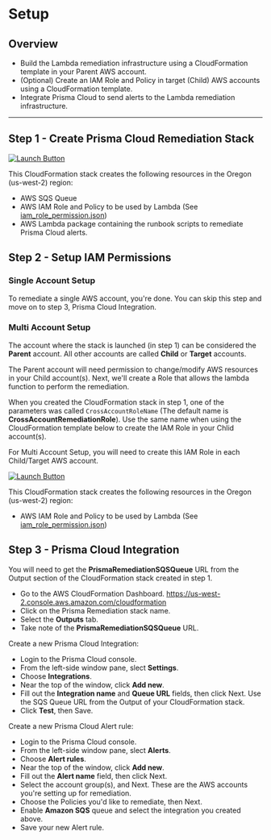 # Setup

## Overview
- Build the Lambda remediation infrastructure using a CloudFormation template in your Parent AWS account.
- (Optional) Create an IAM Role and Policy in target (Child) AWS accounts using a CloudFormation template.
- Integrate Prisma Cloud to send alerts to the Lambda remediation infrastructure.

---

## Step 1 - Create Prisma Cloud Remediation Stack
[![Launch Button](https://s3.amazonaws.com/cloudformation-examples/cloudformation-launch-stack.png)](https://console.aws.amazon.com/cloudformation/home?region=us-west-2#/stacks/new?stackName=PrismaRemediation&templateURL=https://prisma-remediation-us-west-2.s3-us-west-2.amazonaws.com/templates/cloudformation_prisma_template.json)

This CloudFormation stack creates the following resources in the Oregon (us-west-2) region:
- AWS SQS Queue
- AWS IAM Role and Policy to be used by Lambda (See [iam_role_permission.json](../templates/iam_role_permission.json))
- AWS Lambda package containing the runbook scripts to remediate Prisma Cloud alerts.


## Step 2 - Setup IAM Permissions

### Single Account Setup
To remediate a single AWS account, you're done.  You can skip this step and move on to step 3, Prisma Cloud Integration.

### Multi Account Setup
The account where the stack is launched (in step 1) can be considered the **Parent** account.  All other accounts are called **Child** or **Target** accounts.

The Parent account will need permission to change/modify AWS resources in your Child account(s).  Next, we'll create a Role that allows the lambda function to perform the remediation.

When you created the CloudFormation stack in step 1, one of the parameters was called `CrossAccountRoleName` (The default name is **CrossAccountRemediationRole**).  Use the same name when using the CloudFormation template below to create the IAM Role in your Chlid account(s).

For Multi Account Setup, you will need to create this IAM Role in each Child/Target AWS account.

[![Launch Button](https://s3.amazonaws.com/cloudformation-examples/cloudformation-launch-stack.png)](https://console.aws.amazon.com/cloudformation/home?region=us-west-2#/stacks/new?stackName=PrismaChlidRemediationRole&templateURL=https://prisma-remediation-us-west-2.s3-us-west-2.amazonaws.com/templates/cloudformation_role_template.json)

This CloudFormation stack creates the following resources in the Oregon (us-west-2) region:
- AWS IAM Role and Policy to be used by Lambda (See [iam_role_permission.json](../templates/iam_role_permission.json))


## Step 3 - Prisma Cloud Integration
You will need to get the **PrismaRemediationSQSQueue** URL from the Output section of the CloudFormation stack created in step 1.
- Go to the AWS CloudFormation Dashboard. https://us-west-2.console.aws.amazon.com/cloudformation
- Click on the Prisma Remediation stack name.
- Select the **Outputs** tab. 
- Take note of the **PrismaRemediationSQSQueue** URL.

Create a new Prisma Cloud Integration:

- Login to the Prisma Cloud console.
- From the left-side window pane, slect **Settings**.
- Choose **Integrations**.
- Near the top of the window, click **Add new**.
- Fill out the **Integration name** and **Queue URL** fields, then click Next.  Use the SQS Queue URL from the Output of your CloudFormation stack.
- Click **Test**, then Save.

Create a new Prisma Cloud Alert rule:

- Login to the Prisma Cloud console.
- From the left-side window pane, slect **Alerts**.
- Choose **Alert rules**.
- Near the top of the window, click **Add new**.
- Fill out the **Alert name** field, then click Next.
- Select the account group(s), and Next. These are the AWS accounts you're setting up for remediation.
- Choose the Policies you'd like to remediate, then Next.
- Enable **Amazon SQS** queue and select the integration you created above.
- Save your new Alert rule.

